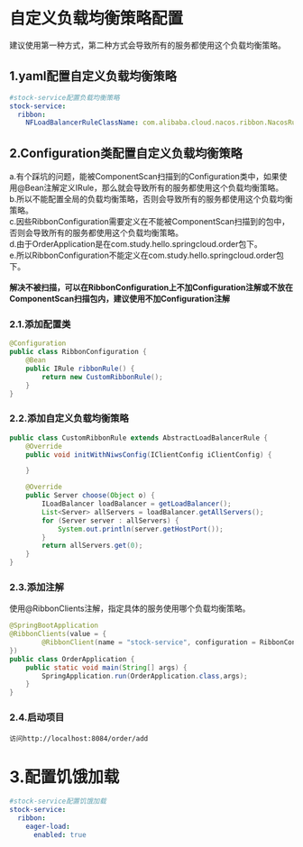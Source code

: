 # 自定义负载均衡策略配置
建议使用第一种方式，第二种方式会导致所有的服务都使用这个负载均衡策略。
## 1.yaml配置自定义负载均衡策略
```yaml
#stock-service配置负载均衡策略
stock-service:
  ribbon:
    NFLoadBalancerRuleClassName: com.alibaba.cloud.nacos.ribbon.NacosRule
```
## 2.Configuration类配置自定义负载均衡策略
a.有个踩坑的问题，能被ComponentScan扫描到的Configuration类中，如果使用@Bean注解定义IRule，那么就会导致所有的服务都使用这个负载均衡策略。<br/>
b.所以不能配置全局的负载均衡策略，否则会导致所有的服务都使用这个负载均衡策略。<br/>
c.因些RibbonConfiguration需要定义在不能被ComponentScan扫描到的包中，否则会导致所有的服务都使用这个负载均衡策略。<br/>
d.由于OrderApplication是在com.study.hello.springcloud.order包下。<br/>
e.所以RibbonConfiguration不能定义在com.study.hello.springcloud.order包下。<br/>
<br/><strong>解决不被扫描，可以在RibbonConfiguration上不加Configuration注解或不放在ComponentScan扫描包内，建议使用不加Configuration注解</strong><br/>


### 2.1.添加配置类
```java
@Configuration
public class RibbonConfiguration {
    @Bean
    public IRule ribbonRule() {
        return new CustomRibbonRule();
    }
}
```
### 2.2.添加自定义负载均衡策略
```java
public class CustomRibbonRule extends AbstractLoadBalancerRule {
    @Override
    public void initWithNiwsConfig(IClientConfig iClientConfig) {

    }

    @Override
    public Server choose(Object o) {
        ILoadBalancer loadBalancer = getLoadBalancer();
        List<Server> allServers = loadBalancer.getAllServers();
        for (Server server : allServers) {
            System.out.println(server.getHostPort());
        }
        return allServers.get(0);
    }
}
```
### 2.3.添加注解
使用@RibbonClients注解，指定具体的服务使用哪个负载均衡策略。
```java
@SpringBootApplication
@RibbonClients(value = {
        @RibbonClient(name = "stock-service", configuration = RibbonConfiguration.class)
})
public class OrderApplication {
    public static void main(String[] args) {
        SpringApplication.run(OrderApplication.class,args);
    }
}
```
### 2.4.启动项目
    访问http://localhost:8084/order/add

# 3.配置饥饿加载
```yaml
#stock-service配置饥饿加载
stock-service:
  ribbon:
    eager-load:
      enabled: true
```
